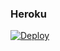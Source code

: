 ### Heroku
[![Deploy](https://www.herokucdn.com/deploy/button.svg)](https://heroku.com/deploy?template=https://github.com/DavidTamayo95/Uwu-SamXD)
